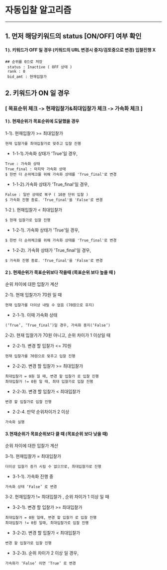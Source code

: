 # 자동입찰 알고리즘
______________________________
## 1. 먼저 해당키워드의 status [ON/OFF] 여부 확인

#### 1 ). 키워드가 OFF 일 경우 (키워드의 URL 변경시 중지/검토중으로 변경) 입찰진행 X
```
## 순위를 0으로 저장
 status : Inactive ( OFF 상태 )
 rank : 0
 bid_amt : 현재입찰가
```

## 2. 키워드가 ON 일 경우
### [ 목표순위 체크 -> 현재입찰가&최대입찰가 체크 -> 가속화 체크 ]

#### 1 ). 현재순위가 목표순위에 도달했을 경우
1-1). 현재입찰가 >= 최대입찰가
```
현재 입찰가를 최대입찰가로 맞추고 입찰 진행
```

- 1-1-1).가속화 상태가 'True'일 경우,
```
True : 가속화 상태
True_final : 마지막 가속화 상태
$ 한번 더 순위체크를 위해 가속화 상태를 'True_final'로 변경
```
- 1-1-2).가속화 상태가 'True_final'일 경우,
```
False : 일반 상태로 복구 ( 10분 단위 입찰 )
$ 가속화 진행 종료. 'True_final'을 'False'로 변경
```


1-2 ). 현재입찰가 < 최대입찰가
```
$ 현재 입찰가로 입찰 진행
```

- 1-2-1). 가속화 상태가 'True'일 경우,
```
$ 한번 더 순위체크를 위해 가속화 상태를 'True_final'로 변경
```
- 1-2-2). 가속화 상태가 'True_final'일 경우,
```
$ 가속화 진행 종료. 'True_final'을 'False'로 변경
```

#### 2 ). 현재순위가 목표순위보다 작을때 (목표순위 보다 높을 때 )
순위 차이에 대한 입찰가 계산

2-1). 현재 입찰가가 70원 일 때
```
현재 입찰가를 더이상 내릴 수 없음 (70원으로 유지)
```
 - 2-1-1). 이때 가속화 상태
```
(‘True’, ‘True_final’)일 경우, 가속화 중지(‘False’)
```

2-2). 현재 입찰가가 70원 아니고, 순위 차이가 1 이상일 때

 - 2-2-1). 변경 할 입찰가 <= 70원
```
현재 입찰가를 70원으로 맞추고 입찰 진행
```
 - 2-2-2). 변경 할 입찰가 >= 최대입찰가
```
최대입찰가 = 0원 일 때, 변경 할 입찰가 로 입찰 진행
최대입찰가 != 0원 일 때, 최대 입찰가로 입찰 진행    
```
 - 2-2-3). 변경 할 입찰가 < 최대입찰가
```
변경 할 입찰가로 입찰 진행
```
 - 2-2-4. 만약 순위차이가 2 이상
```
가속화 실행
```


#### 3.현재순위가 목표순위보다 클 때 (목표순위 보다 낮을 때)
순위 차이에 대한 입찰가 계산

3-1). 현재입찰가 = 최대입찰가
```
더이상 입찰가 증가 시킬 수 없으므로, 최대입찰가로 진행
```

- 3-1-1). 가속화 진행 중
```
가속화 상태 ‘False’ 로 변경
```

3-2. 현재입찰가 != 최대입찰가 , 순위 차이가 1 이상 일 때

- 3-2-1). 변경 할 입찰가 >= 최대입찰가
```
최대입찰가 = 0원 일때, 변경 할 입찰가 로 입찰 진행
최대입찰가 != 0원 일때, 최대입찰가로 입찰 진행    
```
- 3-2-2). 변경 할 입찰가 < 최대입찰가
```
변경 할 입찰가로 입찰 진행
```
- 3-2-3). 순위 차이가 2 이상 일 경우,
```
가속화가 ‘False’ 이면 ‘True’ 로 변경
```
